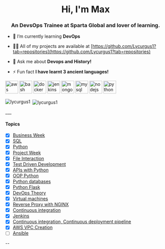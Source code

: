 <h1 align="center">Hi, I'm Max</h1>
<h3 align="center">An DevsOps Trainee at Sparta Global and lover of learning.</h3>

- 🌱 I’m currently learning **DevOps**

- 👨‍💻 All of my projects are available at [https://github.com/Lycurgus1?tab=repositories](https://github.com/Lycurgus1?tab=repositories)

- 💬 Ask me about **Devops and History!**

- ⚡ Fun fact **I have learnt 3 ancient languages!**

<p align="left"><img src="https://devicons.github.io/devicon/devicon.git/icons/amazonwebservices/amazonwebservices-original-wordmark.svg" alt="aws" width="40" height="40"/> <img src="https://www.vectorlogo.zone/logos/gnu_bash/gnu_bash-icon.svg" alt="bash" width="40" height="40"/> <img src="https://devicons.github.io/devicon/devicon.git/icons/docker/docker-original-wordmark.svg" alt="docker" width="40" height="40"/> <img src="https://www.vectorlogo.zone/logos/jenkins/jenkins-icon.svg" alt="jenkins" width="40" height="40"/> <img src="https://devicons.github.io/devicon/devicon.git/icons/mongodb/mongodb-original-wordmark.svg" alt="mongodb" width="40" height="40"/> <img src="https://devicons.github.io/devicon/devicon.git/icons/mysql/mysql-original-wordmark.svg" alt="mysql" width="40" height="40"/> <img src="https://devicons.github.io/devicon/devicon.git/icons/nodejs/nodejs-original-wordmark.svg" alt="nodejs" width="40" height="40"/> <img src="https://devicons.github.io/devicon/devicon.git/icons/python/python-original.svg" alt="python" width="40" height="40"/></p><p><img align="left" src="https://github-readme-stats.vercel.app/api/top-langs/?username=lycurgus1&layout=compact&hide=html" alt="lycurgus1" /></p>

<p>&nbsp;<img align="center" src="https://github-readme-stats.vercel.app/api?username=lycurgus1&show_icons=true" alt="lycurgus1" /></p>
___

#### Topics
- [x] [Business Week](https://github.com/Lycurgus1/comm_2/tree/master/Business%20Week)
- [x] [SQL](https://github.com/Lycurgus1/comm_2/tree/master/SQL%20Week)
- [x] [Python](https://github.com/Lycurgus1/python)
- [x] [Project Week](https://github.com/Lycurgus1/Airport_Project)
- [x] [File Interaction](https://github.com/Lycurgus1/File_handling)
- [x] [Test Driven Development](https://github.com/Lycurgus1/python_tdd)
- [x] [APIs with Python](https://github.com/Lycurgus1/python_apis)
- [x] [OOP Python](https://github.com/Lycurgus1/OOP_Exercises)
- [x] [Python databases](https://github.com/Lycurgus1/Python_database)
- [x] [Python Flask](https://github.com/Lycurgus1/Python_flask)
- [x] [DevOps Theory](https://github.com/Lycurgus1/DevsOps_Theory)
- [x] [Virtual machines](https://github.com/Lycurgus1/vagrant_starter_server)
- [x] [Reverse Proxy with NGINX](https://github.com/Lycurgus1/VM_Reverse_Proxy_Automation)
- [x] [Continuous integration](https://github.com/Lycurgus1/ci-start-code)
- [x] [Jenkins](https://github.com/Lycurgus1/CI_Web_App)
- [x] [Continuous integration, Continuous deployment pipeline](https://github.com/Lycurgus1/NodeJSAppPipeline)
- [x] [AWS VPC Creation](https://github.com/Lycurgus1/networking)
- [ ] [Ansible](https://github.com/Lycurgus1)

--
